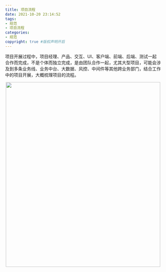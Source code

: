 ```yaml
---
title: 项目流程
date: 2021-10-20 23:14:52
tags:
- 规范
- 项目流程
categories:
- 规范   
copyright: true #版权声明开启        
---
```

项目开展过程中，项目经理、产品、交互、UI、客户端、前端、后端、测试一起合作而完成，不是个体而独立完成，是由团队合作一起，尤其大型项目，可能会涉及到多条业务线、业务中台、大数据、风控、中间件等其他跨业务部门，结合工作中的项目开展，大概梳理项目的流程。

<div align="center"><img src="Untitled-2021-10-20-2322.png" width = "500" height = "600"/></div>